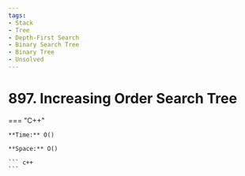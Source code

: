 ```yaml
---
tags:
- Stack
- Tree
- Depth-First Search
- Binary Search Tree
- Binary Tree
- Unsolved
---
```



# 897. Increasing Order Search Tree

=== "C++"

    **Time:** O()

    **Space:** O()

    ``` c++
    ```